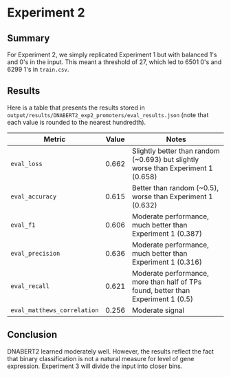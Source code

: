 # Experiment 2

## Summary
For Experiment 2, we simply replicated Experiment 1 but with balanced 1's and 0's in the input. This meant a threshold of 27, which led to 6501 0's and 6299 1's in ``train.csv``.

## Results
Here is a table that presents the results stored in ``output/results/DNABERT2_exp2_promoters/eval_results.json`` (note that each value is rounded to the nearest hundredth).

| Metric                      | Value  | Notes                                                                 |
|-----------------------------|--------|-----------------------------------------------------------------------|
| `eval_loss`                 | 0.662  | Slightly better than random (~0.693) but slightly worse than Experiment 1 (0.658)                                  |
| `eval_accuracy`             | 0.615  | Better than random (~0.5), worse than Experiment 1 (0.632)                                        |
| `eval_f1`                   | 0.606  | Moderate performance, much better than Experiment 1 (0.387) |
| `eval_precision`            | 0.636  | Moderate performance, much better than Experiment 1 (0.316)                               |
| `eval_recall`               | 0.621  | Moderate performance, more than half of TPs found, better than Experiment 1 (0.5)                                     |
| `eval_matthews_correlation` | 0.256  | Moderate signal |

## Conclusion
DNABERT2 learned moderately well. However, the results reflect the fact that binary classification is not a natural measure for level of gene expression. Experiment 3 will divide the input into closer bins.